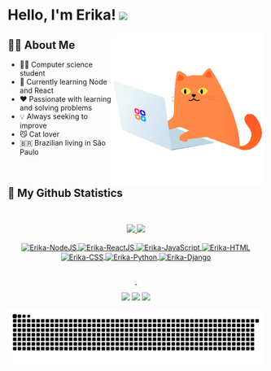 # Hello, I'm Erika! <img src="https://media.giphy.com/media/hvRJCLFzcasrR4ia7z/giphy.gif" width="30px">

<img align="right" alt="cat-coding" src="https://raw.githubusercontent.com/erika0liveira/erika0liveira/main/coding.gif?token=GHSAT0AAAAAABRCXJJAJTSBF4V6XUE7Q3JQYQLDBAQ" width="300px" />

## 👧🏻 About Me
  - 👩‍💻 Computer science student
  - 🌱 Currently learning Node and React
  - ❤️ Passionate with learning and solving problems
  - 💡 Always seeking to improve
  - 😼 Cat lover
  - 🇧🇷 Brazilian living in São Paulo

&nbsp;
## 📖 My Github Statistics
&nbsp;
<div align="center">
  <a href="https://github.com/erika0liveira">
  <img height="180em" src="https://github-readme-stats.vercel.app/api?username=erika0liveira&show_icons=true&theme=dracula&include_all_commits=true&count_private=true"/>
  <img height="180em" src="https://github-readme-stats.vercel.app/api/top-langs/?username=erika0liveira&layout=compact&langs_count=7&theme=dracula"/>
    
  <div style="display: inline_block"><br>
    <img align="center" alt="Erika-NodeJS" height="30" width="40" src="https://cdn.jsdelivr.net/gh/devicons/devicon/icons/nodejs/nodejs-original.svg" />
    <img align="center" alt="Erika-ReactJS" height="30" width="40" src="https://cdn.jsdelivr.net/gh/devicons/devicon/icons/react/react-original.svg" />
    <img align="center" alt="Erika-JavaScript" height="30" width="40" src="https://cdn.jsdelivr.net/gh/devicons/devicon/icons/javascript/javascript-original.svg" />
    <img align="center" alt="Erika-HTML" height="30" width="40" src="https://cdn.jsdelivr.net/gh/devicons/devicon/icons/html5/html5-plain-wordmark.svg" />
    <img align="center" alt="Erika-CSS" height="30" width="40" src="https://cdn.jsdelivr.net/gh/devicons/devicon/icons/css3/css3-plain-wordmark.svg" />
    <img align="center" alt="Erika-Python" height="30" width="40" src="https://cdn.jsdelivr.net/gh/devicons/devicon/icons/python/python-original.svg" />
    <img align="center" alt="Erika-Django" height="60" width="40" src="https://cdn.jsdelivr.net/gh/devicons/devicon/icons/django/django-original.svg" />
</div>

##
&nbsp;
    
<div>
  <a href="https://www.instagram.com/_erika0liveira/" target="_blank"><img src="https://img.shields.io/badge/-Instagram-%23E4405F?style=for-the-badge&logo=instagram&logoColor=white" target="_blank"></a>
  <a href="https://www.linkedin.com/in/erika-a-oliveira" target="_blank"><img src="https://img.shields.io/badge/-LinkedIn-%230077B5?style=for-the-badge&logo=linkedin&logoColor=white" target="_blank"></a> 
  <a href = "mailto:erikaalves018@gmail.com"><img src="https://img.shields.io/badge/-Gmail-%23333?style=for-the-badge&logo=gmail&logoColor=white" target="_blank">
  
  ![Snake animation](https://github.com/erika0liveira/erika0liveira/blob/output/github-contribution-grid-snake.svg)
 
</div>

